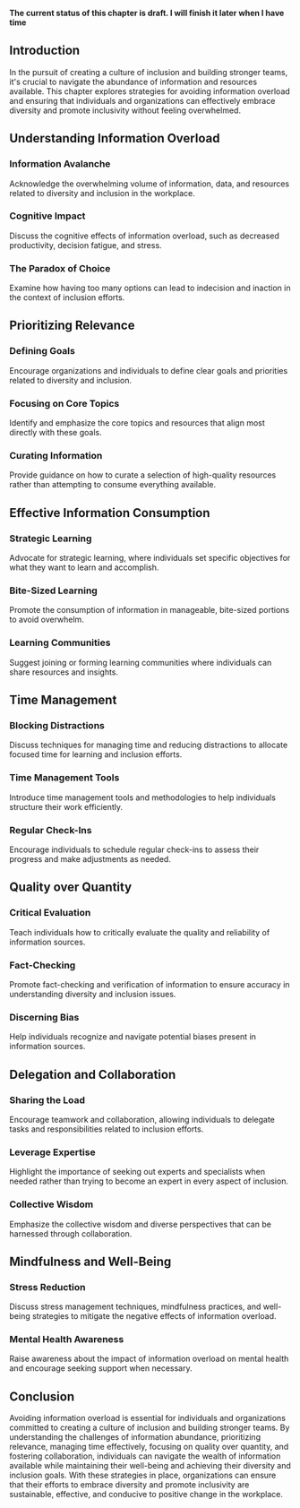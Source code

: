 **The current status of this chapter is draft. I will finish it later when I have time**

Introduction
------------

In the pursuit of creating a culture of inclusion and building stronger teams, it's crucial to navigate the abundance of information and resources available. This chapter explores strategies for avoiding information overload and ensuring that individuals and organizations can effectively embrace diversity and promote inclusivity without feeling overwhelmed.

Understanding Information Overload
----------------------------------

### Information Avalanche

Acknowledge the overwhelming volume of information, data, and resources related to diversity and inclusion in the workplace.

### Cognitive Impact

Discuss the cognitive effects of information overload, such as decreased productivity, decision fatigue, and stress.

### The Paradox of Choice

Examine how having too many options can lead to indecision and inaction in the context of inclusion efforts.

Prioritizing Relevance
----------------------

### Defining Goals

Encourage organizations and individuals to define clear goals and priorities related to diversity and inclusion.

### Focusing on Core Topics

Identify and emphasize the core topics and resources that align most directly with these goals.

### Curating Information

Provide guidance on how to curate a selection of high-quality resources rather than attempting to consume everything available.

Effective Information Consumption
---------------------------------

### Strategic Learning

Advocate for strategic learning, where individuals set specific objectives for what they want to learn and accomplish.

### Bite-Sized Learning

Promote the consumption of information in manageable, bite-sized portions to avoid overwhelm.

### Learning Communities

Suggest joining or forming learning communities where individuals can share resources and insights.

Time Management
---------------

### Blocking Distractions

Discuss techniques for managing time and reducing distractions to allocate focused time for learning and inclusion efforts.

### Time Management Tools

Introduce time management tools and methodologies to help individuals structure their work efficiently.

### Regular Check-Ins

Encourage individuals to schedule regular check-ins to assess their progress and make adjustments as needed.

Quality over Quantity
---------------------

### Critical Evaluation

Teach individuals how to critically evaluate the quality and reliability of information sources.

### Fact-Checking

Promote fact-checking and verification of information to ensure accuracy in understanding diversity and inclusion issues.

### Discerning Bias

Help individuals recognize and navigate potential biases present in information sources.

Delegation and Collaboration
----------------------------

### Sharing the Load

Encourage teamwork and collaboration, allowing individuals to delegate tasks and responsibilities related to inclusion efforts.

### Leverage Expertise

Highlight the importance of seeking out experts and specialists when needed rather than trying to become an expert in every aspect of inclusion.

### Collective Wisdom

Emphasize the collective wisdom and diverse perspectives that can be harnessed through collaboration.

Mindfulness and Well-Being
--------------------------

### Stress Reduction

Discuss stress management techniques, mindfulness practices, and well-being strategies to mitigate the negative effects of information overload.

### Mental Health Awareness

Raise awareness about the impact of information overload on mental health and encourage seeking support when necessary.

Conclusion
----------

Avoiding information overload is essential for individuals and organizations committed to creating a culture of inclusion and building stronger teams. By understanding the challenges of information abundance, prioritizing relevance, managing time effectively, focusing on quality over quantity, and fostering collaboration, individuals can navigate the wealth of information available while maintaining their well-being and achieving their diversity and inclusion goals. With these strategies in place, organizations can ensure that their efforts to embrace diversity and promote inclusivity are sustainable, effective, and conducive to positive change in the workplace.
